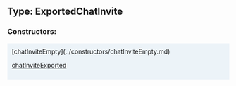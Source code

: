 ## Type: ExportedChatInvite  

### Constructors:

<style>
.container {
    width: auto;
    overflow-x: auto;
    white-space: nowrap;
    background: #ecf3f8;
    padding: 10px;
}
</style>
<div class="container">
[chatInviteEmpty](../constructors/chatInviteEmpty.md)  

[chatInviteExported](../constructors/chatInviteExported.md)  

</div>